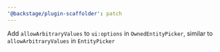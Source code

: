 ```yaml
---
'@backstage/plugin-scaffolder': patch
---
```


Add `allowArbitraryValues` to `ui:options` in `OwnedEntityPicker`, similar to `allowArbitraryValues` in `EntityPicker`
